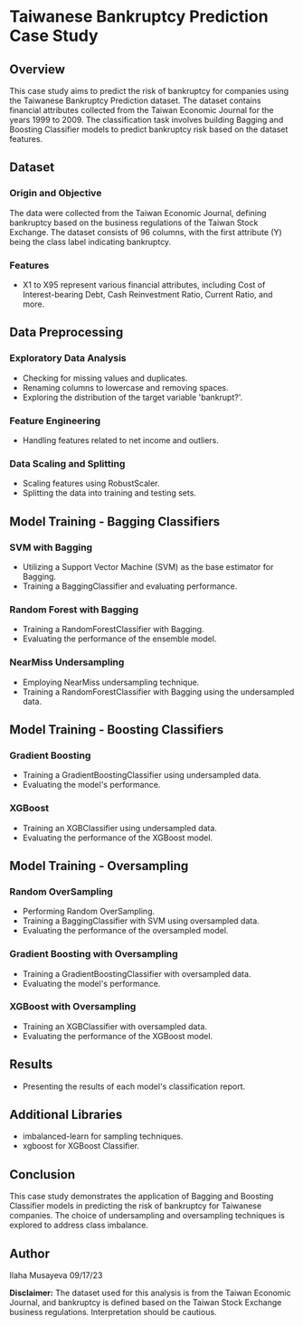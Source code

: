 # Taiwanese Bankruptcy Prediction Case Study

## Overview

This case study aims to predict the risk of bankruptcy for companies using the Taiwanese Bankruptcy Prediction dataset. The dataset contains financial attributes collected from the Taiwan Economic Journal for the years 1999 to 2009. The classification task involves building Bagging and Boosting Classifier models to predict bankruptcy risk based on the dataset features.

## Dataset

### Origin and Objective
The data were collected from the Taiwan Economic Journal, defining bankruptcy based on the business regulations of the Taiwan Stock Exchange. The dataset consists of 96 columns, with the first attribute (Y) being the class label indicating bankruptcy.

### Features
- X1 to X95 represent various financial attributes, including Cost of Interest-bearing Debt, Cash Reinvestment Ratio, Current Ratio, and more.

## Data Preprocessing

### Exploratory Data Analysis
- Checking for missing values and duplicates.
- Renaming columns to lowercase and removing spaces.
- Exploring the distribution of the target variable 'bankrupt?'.

### Feature Engineering
- Handling features related to net income and outliers.

### Data Scaling and Splitting
- Scaling features using RobustScaler.
- Splitting the data into training and testing sets.

## Model Training - Bagging Classifiers

### SVM with Bagging
- Utilizing a Support Vector Machine (SVM) as the base estimator for Bagging.
- Training a BaggingClassifier and evaluating performance.

### Random Forest with Bagging
- Training a RandomForestClassifier with Bagging.
- Evaluating the performance of the ensemble model.

### NearMiss Undersampling
- Employing NearMiss undersampling technique.
- Training a RandomForestClassifier with Bagging using the undersampled data.

## Model Training - Boosting Classifiers

### Gradient Boosting
- Training a GradientBoostingClassifier using undersampled data.
- Evaluating the model's performance.

### XGBoost
- Training an XGBClassifier using undersampled data.
- Evaluating the performance of the XGBoost model.

## Model Training - Oversampling

### Random OverSampling
- Performing Random OverSampling.
- Training a BaggingClassifier with SVM using oversampled data.
- Evaluating the performance of the oversampled model.

### Gradient Boosting with Oversampling
- Training a GradientBoostingClassifier with oversampled data.
- Evaluating the model's performance.

### XGBoost with Oversampling
- Training an XGBClassifier with oversampled data.
- Evaluating the performance of the XGBoost model.

## Results

- Presenting the results of each model's classification report.

## Additional Libraries

- imbalanced-learn for sampling techniques.
- xgboost for XGBoost Classifier.

## Conclusion

This case study demonstrates the application of Bagging and Boosting Classifier models in predicting the risk of bankruptcy for Taiwanese companies. The choice of undersampling and oversampling techniques is explored to address class imbalance.

## Author

Ilaha Musayeva
09/17/23

**Disclaimer:** The dataset used for this analysis is from the Taiwan Economic Journal, and bankruptcy is defined based on the Taiwan Stock Exchange business regulations. Interpretation should be cautious.
